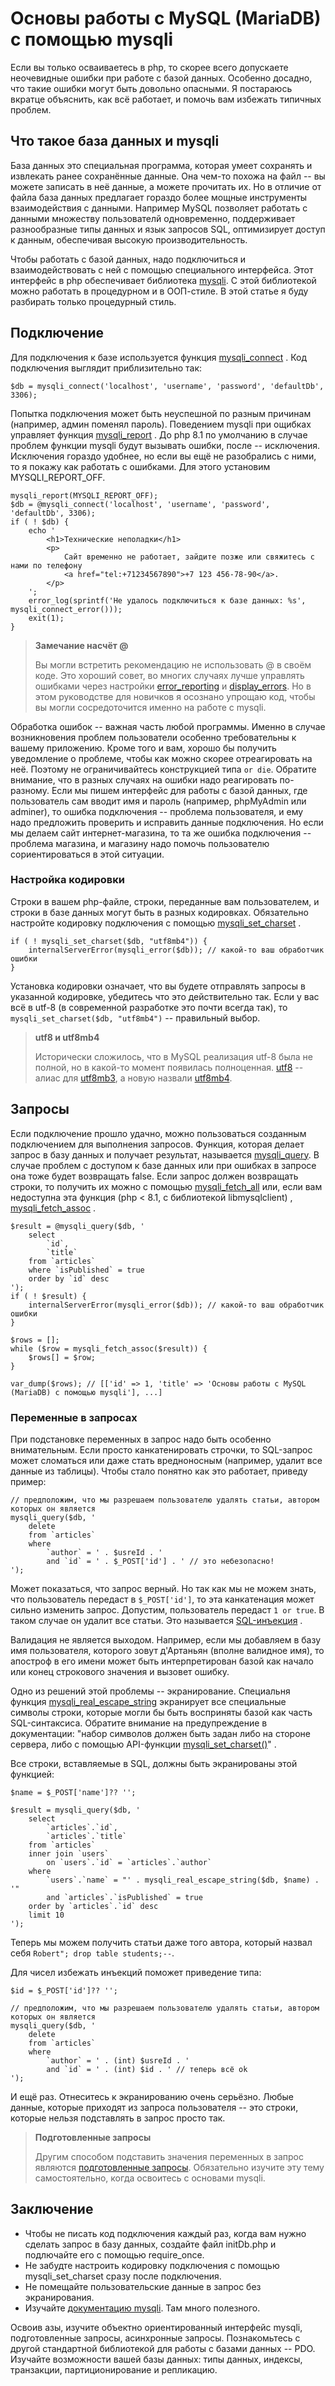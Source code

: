 # Основы работы с MySQL (MariaDB) с помощью mysqli

Если вы только осваиваетесь в php, то скорее всего допускаете неочевидные ошибки
при работе с базой данных. Особенно досадно, что такие ошибки могут быть
довольно опасными. Я постараюсь вкратце объяснить, как всё работает, и помочь
вам избежать типичных проблем.

## Что такое база данных и mysqli

База данных это специальная программа, которая умеет сохранять и извлекать ранее
сохранённые данные. Она чем-то похожа на файл -- вы можете записать в неё
данные, а можете прочитать их. Но в отличие от файла база данных предлагает
гораздо более мощные инструменты взаимодействия с данными. Например MySQL
позволяет работать с данными множеству пользователй одновременно, поддерживает
разнообразные типы данных и язык запросов SQL, оптимизирует доступ к данным,
обеспечивая высокую производительность.

Чтобы работать с базой данных, надо подключиться и взаимодействовать с ней с
помощью специального интерфейса. Этот интерфейс в php обеспечивает
библиотека [mysqli](https://www.php.net/manual/ru/book.mysqli.php). С этой
библиотекой можно работать в процедурном и в ООП-стиле. В этой статье я буду
разбирать только процедурный стиль.

## Подключение

Для подключения к базе используется
функция [mysqli_connect](https://www.php.net/manual/ru/function.mysqli-connect.php)
. Код подключения выглядит приблизительно так:

```
$db = mysqli_connect('localhost', 'username', 'password', 'defaultDb', 3306);
```

Попытка подключения может быть неуспешной по разным причинам (например, админ
поменял пароль). Поведением mysqli при ощибках управляет
функция [mysqli_report](https://www.php.net/manual/ru/mysqli-driver.report-mode.php)
. До php 8.1 по умолчанию в случае проблем функции mysqli будут вызывать ошибки,
после -- исключения. Исключения гораздо удобнее, но если вы ещё не разобрались с
ними, то я покажу как работать с ошибками. Для этого установим
MYSQLI_REPORT_OFF.

```
mysqli_report(MYSQLI_REPORT_OFF);
$db = @mysqli_connect('localhost', 'username', 'password', 'defaultDb', 3306);
if ( ! $db) {
	echo '
		<h1>Технические неполадки</h1>
		<p>
			Сайт временно не работает, зайдите позже или свяжитесь с нами по телефону
			<a href="tel:+71234567890">+7 123 456-78-90</a>.
		</p>
	';
	error_log(sprintf('Не удалось подключиться к базе данных: %s', mysqli_connect_error()));
	exit(1);
}
```

> **Замечание насчёт @**
>
> Вы могли встретить рекомендацию не использовать @ в своём коде. Это хороший совет, во многих случаях лучше управлять ошибками через настройки [error_reporting](https://www.php.net/manual/ru/errorfunc.configuration.php#ini.error-reporting) и [display_errors](https://www.php.net/manual/ru/errorfunc.configuration.php#ini.display-errors). Но в этом руководстве для новичков я осознано упрощаю код, чтобы вы могли сосредоточится именно на работе с mysqli.

Обработка ошибок -- важная часть любой программы. Именно в случае возникновения
проблем пользователи особенно требовательны к вашему приложению. Кроме того и
вам, хорошо бы получить уведомление о проблеме, чтобы как можно скорее
отреагировать на неё. Поэтому не ограничивайтесь конструкцией типа `or die`.
Обратите внимание, что в разных случаях на ошибки надо реагировать по-разному.
Если мы пишем интерфейс для работы с базой данных, где пользователь сам вводит
имя и пароль (например, phpMyAdmin или adminer), то ошибка подключения --
проблема пользователя, и ему надо предложить проверить и исправить данные
подключения. Но если мы делаем сайт интернет-магазина, то та же ошибка
подключения -- проблема магазина, и магазину надо помочь пользователю
сориентироваться в этой ситуации.

### Настройка кодировки

Строки в вашем php-файле, строки, переданные вам пользователем, и строки в базе
данных могут быть в разных кодировках. Обязательно настройте кодировку
подключения с
помощью [mysqli_set_charset](https://www.php.net/manual/ru/mysqli.set-charset.php)
.

```
if ( ! mysqli_set_charset($db, "utf8mb4")) {
	internalServerError(mysqli_error($db)); // какой-то ваш обработчик ошибки
}
```

Установка кодировки означает, что вы будете отправлять запросы в указанной
кодировке, убедитесь что это действительно так. Если у вас всё в utf-8 (в
современной разработке это почти всегда так),
то `mysqli_set_charset($db, "utf8mb4")` -- правильный выбор.

> **utf8 и utf8mb4**
>
> Исторически сложилось, что в MySQL реализация utf-8 была не полной, но в какой-то момент появилась полноценная. [utf8](https://dev.mysql.com/doc/refman/8.0/en/charset-unicode-utf8.html) -- алиас для [utf8mb3](https://dev.mysql.com/doc/refman/8.0/en/charset-unicode-utf8mb3.html), а новую назвали [utf8mb4](https://dev.mysql.com/doc/refman/8.0/en/charset-unicode-utf8mb4.html).

## Запросы

Если подключение прошло удачно, можно пользоваться созданным подключением для
выполнения запросов. Функция, которая делает запрос в базу данных и получает
результат,
называется [mysqli_query](https://www.php.net/manual/ru/mysqli.query.php). В
случае проблем с доступом к базе данных или при ошибках в запросе она тоже будет
возвращать false. Если запрос должен возвращать строки, то получить их можно с
помощью [mysqli_fetch_all](https://www.php.net/manual/ru/mysqli-result.fetch-all.php)
или, если вам недоступна эта функция (php < 8.1, с библиотекой libmysqlclient)
, [mysqli_fetch_assoc](https://www.php.net/manual/ru/mysqli-result.fetch-assoc.php)
.

```
$result = @mysqli_query($db, '
	select
		`id`,
		`title`
	from `articles`
	where `isPublished` = true
	order by `id` desc
');
if ( ! $result) {
	internalServerError(mysqli_error($db)); // какой-то ваш обработчик ошибки
}

$rows = [];
while ($row = mysqli_fetch_assoc($result)) {
	$rows[] = $row;
}

var_dump($rows); // [['id' => 1, 'title' => 'Основы работы с MySQL (MariaDB) с помощью mysqli'], ...]
```

### Переменные в запросах

При подстановке переменных в запрос надо быть особенно внимательным. Если просто
канкатенировать строчки, то SQL-запрос может сломаться или даже стать
вредноносным (например, удалит все данные из таблицы). Чтобы стало понятно как
это работает, приведу пример:

```
// предположим, что мы разрешаем пользователю удалять статьи, автором которых он является
mysqli_query($db, '
	delete
	from `articles`
	where
		`author` = ' . $usreId . '
		and `id` = ' . $_POST['id'] . ' // это небезопасно!
');
```

Может показаться, что запрос верный. Но так как мы не можем знать, что
пользователь передаст в `$_POST['id']`, то эта канкатенация может сильно
изменить запрос. Допустим, пользователь передаст `1 or true`. В таком случае он
удалит все статьи. Это
называется [SQL-инъекция](https://ru.wikipedia.org/wiki/%D0%92%D0%BD%D0%B5%D0%B4%D1%80%D0%B5%D0%BD%D0%B8%D0%B5_SQL-%D0%BA%D0%BE%D0%B4%D0%B0)
.

Валидация не является выходом. Например, если мы добавляем в базу имя
пользователя, которого зовут д'Артаньян (вполне валидное имя), то апостроф в его
имени может быть интерпретирован базой как начало или конец строкового значения
и вызовет ошибку.

Одно из решений этой проблемы -- экранирование. Специальня
функция [mysqli_real_escape_string](https://www.php.net/manual/ru/mysqli.real-escape-string.php)
экранирует все специальные символы строки, которые могли бы быть восприняты
базой как часть SQL-синтаксиса. Обратите внимание на предупреждение в
документации: "набор символов должен быть задан либо на стороне сервера, либо с
помощью
API-функции [mysqli_set_charset()](https://www.php.net/manual/ru/mysqli.set-charset.php)"
.

Все строки, вставляемые в SQL, должны быть экранированы этой функцией:

```
$name = $_POST['name']?? '';

$result = mysqli_query($db, '
	select
		`articles`.`id`,
		`articles`.`title`
	from `articles`
	inner join `users`
		on `users`.`id` = `articles`.`author`
	where
		`users`.`name` = "' . mysqli_real_escape_string($db, $name) . '"
		and `articles`.`isPublished` = true
	order by `articles`.`id` desc
	limit 10
');
```

Теперь мы можем получить статьи даже того автора, который назвал
себя `Robert"; drop table students;--`.

Для чисел избежать инъекций поможет приведение типа:

```
$id = $_POST['id']?? '';

// предположим, что мы разрешаем пользователю удалять статьи, автором которых он является
mysqli_query($db, '
	delete
	from `articles`
	where
		`author` = ' . (int) $usreId . '
		and `id` = ' . (int) $id . ' // теперь всё ok
');
```

И ещё раз. Отнеситесь к экранированию очень серьёзно. Любые данные, которые
приходят из запроса пользователя -- это строки, которые нельзя подставлять в
запрос просто так.

> **Подготовленные запросы**
>
> Другим способом подставить значения переменных в запрос являются [подготовленные запросы](https://www.php.net/manual/ru/mysqli.quickstart.prepared-statements.php). Обязательно изучите эту тему самостоятельно, когда освоитесь с основами mysqli.

## Заключение

- Чтобы не писать код подключения каждый раз, когда вам нужно сделать запрос в
  базу данных, создайте файл initDb.php и подлючайте его с помощью require_once.
- Не забудте настроить кодировку подключения с помощью mysqli_set_charset сразу
  после подключения.
- Не помещайте пользовательские данные в запрос без экранирования.
- Изучайте [документацию mysqli](https://www.php.net/manual/ru/book.mysqli.php).
  Там много полезного.

Освоив азы, изучите объектно ориентированный интерфейс mysqli, подготовленные
запросы, асинхронные запросы. Познакомьтесь с другой стандартной библиотекой для
работы с базами данных -- PDO. Изучайте возможности вашей базы данных: типы
данных, индексы, транзакции, партиционирование и репликацию.

